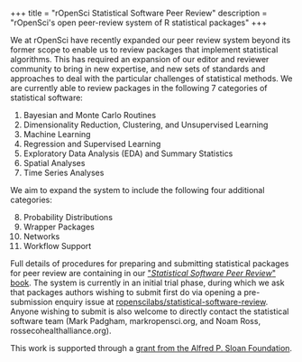 +++
title = "rOpenSci Statistical Software Peer Review"
description = "rOpenSci's open peer-review system of R statistical packages"
+++

We at rOpenSci have recently expanded our peer review system beyond its former scope to enable us to review packages that implement statistical algorithms. This has required an expansion of our editor and reviewer community to bring in new expertise, and new sets of standards and approaches to deal with the particular challenges of statistical methods. We are currently able to review packages in the following 7 categories of statistical software:

1. Bayesian and Monte Carlo Routines
2. Dimensionality Reduction, Clustering, and Unsupervised Learning
3. Machine Learning
4. Regression and Supervised Learning
5. Exploratory Data Analysis (EDA) and Summary Statistics
6. Spatial Analyses
7. Time Series Analyses

We aim to expand the system to include the following four additional categories:

8. Probability Distributions
9. Wrapper Packages
10. Networks
11. Workflow Support

Full details of procedures for preparing and submitting statistical packages for peer review are containing in our ["*Statistical Software Peer Review*" book](https://stats-devguide.ropensci.org/index.html). The system is currently in an initial trial phase, during which we ask that packages authors wishing to submit first do via opening a pre-submission enquiry issue at [ropenscilabs/statistical-software-review](https://github.com/ropenscilabs/statistical-software-review). Anyone wishing to submit is also welcome to directly contact the statistical software team (Mark Padgham, mark<at>ropensci.org, and Noam Ross, ross<at>ecohealthalliance.org).

This work is supported through a [grant from the Alfred P. Sloan Foundation](/blog/2019/07/15/expanding-software-review/).
